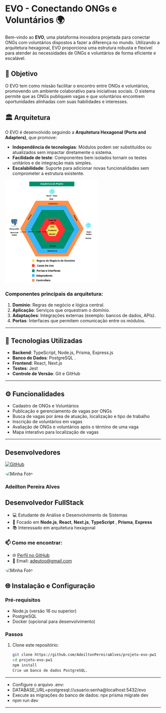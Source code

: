 # EVO - Conectando ONGs e Voluntários 🌍

Bem-vindo ao **EVO**, uma plataforma inovadora projetada para conectar ONGs com voluntários dispostos a fazer a diferença no mundo. Utilizando a arquitetura hexagonal, EVO proporciona uma estrutura robusta e flexível para atender às necessidades de ONGs e voluntários de forma eficiente e escalável.

## 🎯 Objetivo

O EVO tem como missão facilitar o encontro entre ONGs e voluntários, promovendo um ambiente colaborativo para iniciativas sociais. O sistema permite que as ONGs publiquem vagas e que voluntários encontrem oportunidades alinhadas com suas habilidades e interesses.

## 🏛️ Arquitetura

O EVO é desenvolvido seguindo a **Arquitetura Hexagonal (Ports and Adapters)**, que promove:

- **Independência de tecnologias**: Módulos podem ser substituídos ou atualizados sem impactar diretamente o sistema.
- **Facilidade de teste**: Componentes bem isolados tornam os testes unitários e de integração mais simples.
- **Escalabilidade**: Suporte para adicionar novas funcionalidades sem comprometer a estrutura existente.

<img src="./img/www.png" alt="Descrição da imagem" width="300" />
  

### Componentes principais da arquitetura:

1. **Domínio**: Regras de negócio e lógica central.
2. **Aplicação**: Serviços que orquestram o domínio.
3. **Adaptações**: Integrações externas (exemplo: bancos de dados, APIs).
4. **Portas**: Interfaces que permitem comunicação entre os módulos.

---

## 🚀 Tecnologias Utilizadas

- **Backend**: TypeScript, Node.js, Prisma, Express.js
- **Banco de Dados**: PostgreSQL .
- **Frontend**: React, Next.js
- **Testes**: Jest
- **Controle de Versão**: Git e GitHub

---

## ⚙️ Funcionalidades

- Cadastro de ONGs e Voluntários
- Publicação e gerenciamento de vagas por ONGs
- Busca de vagas por área de atuação, localização e tipo de trabalho
- Inscrição de voluntários em vagas
- Avaliação de ONGs e voluntários após o término de uma vaga
- Mapa interativo para localização de vagas

---
## Desenvolvedores
[![GitHub](https://img.shields.io/badge/GitHub-AdeiltonPereiraAlves-black?logo=github)](https://github.com/AdeiltonPereiraAlves)

<img src="https://avatars.githubusercontent.com/u/70703098?s=400&u=4394e7f5649e3a899017b3b6532486bc2ac95e44&v=4)" width="150" style="border-radius:50%;" alt="Minha Foto">

### Adeilton Pereira Alves
## Desenvolvedor FullStack
- 💻 Estudante de Análise e Desenvolvimento de Sistemas
- 🚀 Focado em **Node.js**, **React**, **Next.js**, **TypeScript** , **Prisma**, **Express**
- 📚 Interessado em arquitetura hexagonal 

### 📫 Como me encontrar:
- 🌐 [Perfil no GitHub](https://github.com/AdeiltonPereiraAlves)
- 📧 Email: adeutoo@gmail.com

<img src="https://avatars.githubusercontent.com/u/124940122?v=4" width="150" style="border-radius:50%;" alt="Minha Foto">

## 🌐 Instalação e Configuração

### Pré-requisitos

- Node.js (versão 16 ou superior)
- PostgreSQL
- Docker (opcional para desenvolvimento)

### Passos

1. Clone este repositório:
   ```bash
   git clone https://github.com/AdeiltonPereiraAlves/projeto-evo-pw1
   cd projeto-evo-pw1
   npm install
   Crie um banco de dados PostgreSQL.
---
- Configure o arquivo .env:
- DATABASE_URL=postgresql://usuario:senha@localhost:5432/evo
- Execute as migrações do banco de dados: npx prisma migrate dev
- npm run dev

---
